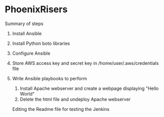 # PhoenixRisers
Summary of steps

1. Install Ansible 
2. Install Python boto libraries
3. Configure Ansible
4. Store AWS access key and secret key in /home/user/.aws/credentials file
5. Write Ansible playbooks to perform 
   1) Install Apache webserver and create a webpage displaying "Hello World"
   2) Delete the html file and undeploy Apache webserver
   
   Editing the Readme file for testing the Jenkins
